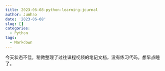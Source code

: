 ```yaml
---
title: 2023-06-08-python-learning-journal
author: Junhao
date: '2023-06-08'
slug: []
categories:
  - Python
tags:
  - Markdown
---
```

  今天状态不佳，稍微整理了过往课程视频的笔记文档，没有练习代码。想早点睡了。